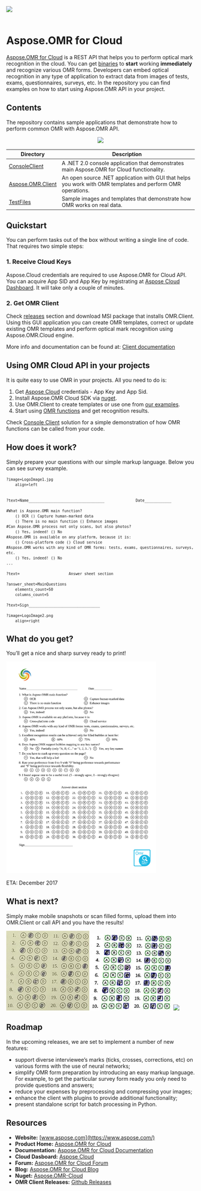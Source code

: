 <div align="left">
  <img src="https://www.aspose.cloud/templates/aspose/App_Themes/V3/images/omr/272x272/aspose_omr-for-cloud.png"><br><br>
</div>

# Aspose.OMR for Cloud

[Aspose.OMR for Cloud](https://products.aspose.cloud/omr/cloud) is a REST API that helps you to perform optical mark recognition in the cloud. You can get [binaries](https://github.com/asposecloud/Aspose.OMR-Cloud/releases) to **start** working **immediately** and recognize various OMR forms. 
Developers can embed optical recognition in any type of application to extract data from images of tests, exams, questionnaires, surveys, etc. In the repository you can find examples on how to start using Aspose.OMR API in your project. 



## Contents

The repository contains sample applications that demonstrate how to perform common OMR with Aspose.OMR API.
<p align="center">
  <a href="https://github.com/aspose-omr/Aspose.OMR-for-Cloud/archive/master.zip">
    <img src="http://i.imgur.com/hwNhrGZ.png" />
  </a>
</p>


Directory | Description
--------- | -----------
[ConsoleClient](ConsoleClient)  | A .NET 2.0 console application that demonstrates main Aspose.OMR for Cloud functionality.
[Aspose.OMR.Client](OMRclient)  | An open source .NET application with GUI that helps you work with OMR templates and perform OMR operations.
[TestFiles](TestFiles) | Sample images and templates that demonstrate how OMR works on real data.



## Quickstart

You can perform tasks out of the box without writing a single line of code. That requires two simple steps:


### 1. Receive Cloud Keys
Aspose.Cloud credentials are required to use Aspose.OMR for Cloud API. You can acquire App SID and App Key by registrating at [Aspose Cloud Dashboard](https://dashboard.aspose.cloud/). It will take only a couple of minutes.

### 2. Get OMR Client
Check [releases](https://github.com/asposecloud/Aspose.OMR-Cloud/releases) section and download MSI package that installs OMR.Client. Using this GUI application you can create OMR templates, correct or update existing OMR templates and perform optical mark recognition using Aspose.OMR.Cloud engine. 

More info and documentation can be found at: [Client documentation](https://docs.aspose.cloud/display/omrcloud/Aspose.OMR.Client+Application)


## Using OMR Cloud API in your projects
It is quite easy to use OMR in your projects. All you need to do is:

1. Get [Aspose Cloud](https://dashboard.aspose.cloud/) credentials - App Key and App Sid.
2. Install Aspose.OMR Cloud SDK via [nuget](https://www.nuget.org/packages/Aspose.OMR-Cloud/).
3. Use OMR.Client to create templates or use one from [our examples](https://github.com/asposecloud/Aspose.OMR-Cloud/tree/master/TestFiles).
3. Start using [OMR functions](https://docs.aspose.cloud/display/omrcloud/API+Specifications) and get recognition results.


Check [Console Client](https://github.com/asposecloud/Aspose.OMR-Cloud/tree/master/ConsoleClient) solution for a simple demonstration of how OMR functions can be called from your code.

## How does it work?

Simply prepare your questions with our simple markup language. Below you can see survey example.

<sub>


```
?image=LogoImage1.jpg
	align=left


?text=Name__________________________________              Date____________

#What is Aspose.OMR main function?
	() OCR () Capture human-marked data
	() There is no main function () Enhance images
#Can Aspose.OMR process not only scans, but also photos?
	() Yes, indeed! () No
#Aspose.OMR is available on any platform, because it is:
	() Cross-platform code () Cloud service
#Aspose.OMR works with any kind of OMR forms: tests, exams, questionnaires, surveys, etc.
	() Yes, indeed! () No
...

?text=						Answer sheet section

?answer_sheet=MainQuestions
	elements_count=50
	columns_count=5

?text=Sign________________________________

?image=LogoImage2.png
	align=right
```
</sub>

## What do you get?

You’ll get a nice and sharp survey ready to print!

<img src="TestFiles/Demonstration/GeneratedImage.png" width=400>

ETA: December 2017

## What is next?

Simply make mobile snapshots or scan filled forms, upload them into OMR.Client or call API and you have the results!

<img src="TestFiles/Demonstration/AsposePhoto.jpg"> <img src="TestFiles/Demonstration/AsposeRecognition.jpg"> <img src="TestFiles/Demonstration/Answers.jpg">


## Roadmap
In the upcoming releases, we are set to implement a number of new features:

 - support diverse interviewee’s marks (ticks, crosses, corrections, etc) on various forms with the use of neural networks;
 - simplify OMR form preparation by introducing an easy markup language. For example, to get the particular survey form ready you only need to provide questions and answers;
 - reduce your expenses by preprocessing and compressing your images;
 - enhance the client with plugins to provide additional functionality;
 - present standalone script for batch processing in Python.




## Resources

+ **Website:** [www.aspose.com](https://www.aspose.com/)
+ **Product Home:** [Aspose.OMR for Cloud](https://products.aspose.cloud/omr/cloud)
+ **Documentation:** [Aspose.OMR for Cloud Documentation](https://docs.aspose.cloud/display/omrcloud/Home)
+ **Cloud Dasboard:** [Aspose Cloud](https://dashboard.aspose.cloud/)
+ **Forum:** [Aspose.OMR for Cloud Forum](https://forum.aspose.cloud/c/omr)
+ **Blog:** [Aspose.OMR for Cloud Blog](https://blog.aspose.cloud/category/aspose-products/aspose.omr-product-family/)
+ **Nuget:** [Aspose.OMR-Cloud](https://www.nuget.org/packages/Aspose.OMR-Cloud/)
+ **OMR Client Releases:** [Github Releases](https://github.com/asposecloud/Aspose.OMR-Cloud/releases)
